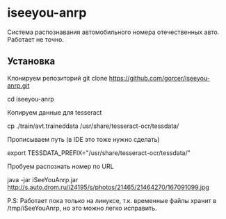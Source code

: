 iseeyou-anrp
============

Система распознавания автомобильного номера отечественных авто.
Работает не точно.

Установка
---------
Клонируем репозиторий
git clone https://github.com/gorcer/iseeyou-anrp.git

cd iseeyou-anrp

Копируем данные для tesseract

cp ./train/avt.traineddata /usr/share/tesseract-ocr/tessdata/

Прописываем путь (в IDE это тоже нужно сделать)

export TESSDATA_PREFIX="/usr/share/tesseract-ocr/tessdata/"

Пробуем распознать номер по URL

java -jar iSeeYouAnrp.jar http://s.auto.drom.ru/i24195/s/photos/21465/21464270/167091099.jpg
   
P.S: Работает пока только на линуксе, т.к. временные файлы хранит в /tmp/iSeeYouAnrp, но это можно легко исправить.

